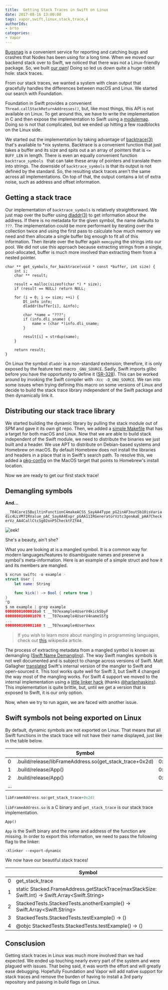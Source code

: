 ```yaml
---
title:  Getting Stack Traces in Swift on Linux
date: 2017-08-16 13:00:00
tags: vapor,swift,linux,stack,trace,4
authorIds:
- brto
categories:
- Vapor
---
```


[Bugsnag](https://www.bugsnag.com) is a convenient service for reporting and catching bugs and crashes that Nodes has been using for a long time. When we moved our backend stack over to Swift, we noticed that there was not a Linux-friendly package. So, we built [our own](https://github.com/nodes-vapor/bugsnag)! Doing so led us down quite a huge rabbit hole: stack traces.

From our stack traces, we wanted a system with clean output that gracefully handles the differences between macOS and Linux. We started our search with Foundation.

Foundation in Swift provides a convenient `Thread.callStackReturnAddresses()`, but, like most things, this API is not available on Linux. To get around this, we have to write the implementation in C and then expose the implementation to Swift using a [modulemap](https://clang.llvm.org/docs/Modules.html). Doing so is not that complicated, but we ended up hitting a few roadblocks on the Linux side.

We started out the implementation by taking advantage of [backtrace(3)](http://man7.org/linux/man-pages/man3/backtrace.3.html) that's available to *nix systems. Backtrace is a convenient function that just takes a buffer and its size and spits out a an array of pointers that is `<= BUFF_LEN` in length. There is even an equally convenient function `backtrace_symbols ` that can take these array of pointers and translate them into strings. The downside of `backtrace_symbols` is that its output is not defined by the standard. So, the resulting stack traces aren't the same across all implementations. On top of that, the output contains a lot of extra noise, such as address and offset information.

## Getting a stack trace

Our implementation of `backtrace_symbols` is relatively straightforward. We just map over the buffer using [dladdr(3)](http://man7.org/linux/man-pages/man3/dladdr.3.html) to get information about the address. If there is no metadata for the given symbol, the name defaults to `???`. The implementation could be more performant by iterating over the collection twice and using the first pass to calculate how much memory we need and then allocate a single buffer big enough to fit all of this information. Then iterate over the buffer again `memcpy`ing the strings into our pool. We did not use this approach because extracting strings from a single, pool-allocated, buffer is much more involved than extracting them from a nested pointer.

```
char ** get_symbols_for_backtrace(void * const *buffer, int size) {
    int i;
    char ** result;
    
    result = malloc(sizeof(char *) * size);
    if (result == NULL) return NULL;
    
    for (i = 0; i <= size; ++i) {
        Dl_info info;
        dladdr(buffer[i], &info);
        
        char *name = "???";
        if (info.dli_sname) {
            name = (char *)info.dli_sname;
        }

        result[i] = strdup(name);
    }
    
    return result;
}
```

On Linux the symbol `dladdr` is a non-standard extension; therefore, it is only exposed by the feature test macro `_GNU_SOURCE`. Sadly, Swift imports glibc before you have the opportunity to define it ([SR-328](https://bugs.swift.org/browse/SR-328)). This can be worked around by invoking the Swift compiler with `-Xcc -D_GNU_SOURCE`. We ran into some issues when trying defining this macro on some versions of Linux and decide to build the stack trace library independent of the Swift package and then dynamically link it.

## Distributing our stack trace library

We started building the dynamic library by pulling the stack module out of SPM and gave it its own git repo. Then, we added a [simple Makefile](https://github.com/nodes-vapor/stack/blob/master/Makefile) that has a target for both macOS and Linux. Now that we are able to build stack independent of the Swift module, we need to distribute the binaries we just built and a header. We use APT to distribute on Debian-based systems and Homebrew on macOS. By default Homebrew does not install the libraries and headers in a place that is in Swift's search path. To resolve this, we added a [pkg-config](https://en.wikipedia.org/wiki/Pkg-config) on the MacOS target that points to Homebrew's install location.

Now we are ready to get our first stack trace!

## Demangling symbols

**And...**

`__T04Core15BuiltinFunctionC4makeACSS_SayAA4Type_pG2inAF3outSb10isVariadic4LLVM7IRValue_pAC_SayAA4Expr_pGAA11IRGeneratorVztc3genAaE_pAA7CheckerVz_AA4CallCtcSg02onP5ChecktFZfA4_`

![eek!](https://www.filepicker.io/api/file/P0yc1BheSwgKi6GE6Iys)

She's a beauty, ain't she?

 What you are looking at is a mangled symbol. It is a common way for modern languages/features to disambiguate names and preserve a symbol's meta-information. Here is an example of a simple struct and how it and its members are mangled.

```swift
$ xcrun swiftc -o example -
struct User {
	let name: String

	func kick() -> Bool { return true }
}
^D
$ nm example | grep example
00000001000010a0 t __T07example4UserV4kickSbyF
0000000100001070 t __T07example4UserV4nameSSfg
...
0000000100001160 t __T07example4UserVwxx
```

> If you wish to learn more about mangling in programming languages, check out [this](https://en.wikipedia.org/wiki/Name_mangling) wikipedia article.

The process of extracting metadata from a mangled symbol is known as demangling ([Swift Name Demangling](https://mikeash.com/pyblog/friday-qa-2014-08-15-swift-name-mangling.html)). The way Swift mangles symbols is not well documented and is subject to change across versions of Swift. Matt Gallagher [translated](https://github.com/mattgallagher/CwlDemangle) Swift's internal version of the mangler to Swift and open-sourced it. This tool works quite well for Swift 3, but Swift 4 changed the way most of the mangling works. For Swift 4 support we moved to the internal implementation using a [little linker hack](https://github.com/nodes-vapor/stacked/pull/12) (thanks [@harlanhaskins](https://twitter.com/harlanhaskins)). This implementation is quite brittle, but, until we get a version that is exposed to Swift, it is our only option.

Now, when we try to run again, we are faced with another issue.

## Swift symbols not being exported on Linux

By default, dynamic symbols are not exported on Linux. That means that all Swift functions in the stack trace will not have their name displayed, just like in the table below.

|     | Symbol                                                 | Address        |
| --- | -------------------------------------------------------| -------------- |
| 0   | .build/release/libFrameAddress.so(get_stack_trace+0x2d)| 0x7f03ad5ca6ad |
| 1   | .build/release/App()                                   | 0x7f17b0       |
| 2   | .build/release/App()                                   | 0x7fb3fa       |
| ... |              

```c
libFrameAddress.so(get_stack_trace+0x2d)
```

`libFrameAddress.so` is a C binary and `get_stack_trace` is our stack trace implementation.

```
App()
```

`App` is the Swift binary and the name and address of the function are missing. In order to export this information, we need to pass the following flag to the linker:

`-Xlinker --export-dynamic`

We now have our beautiful stack traces!

| | Symbol |
| --- | --- |
| 0 | get_stack_trace |
| 1 | static Stacked.FrameAddress.getStackTrace(maxStackSize: Swift.Int) -> Swift.Array<Swift.String> |
| 2 | StackedTests.StackedTests.anotherExample() -> Swift.Array<Swift.String> |
| 3 | StackedTests.StackedTests.testExample() -> () |
| 4 | @objc StackedTests.StackedTests.testExample() -> () |

## Consclusion

Getting stack traces in Linux was much more involved than we had expected. We ended up touching nearly every part of the system and were plagued with issues. That being said, it was worth the effort and will greatly ease debugging. Hopefully Foundation and Vapor will add native support for stack traces and remove the burden of having to install a 3rd party repository and passing in build flags on Linux. 
